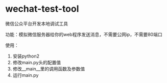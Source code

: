 wechat-test-tool
================

微信公众平台开发本地调试工具


功能：模拟微信服务器给你的web程序发送消息，不需要公网ip，不需要80端口


使用：

1. 安装python2
2. 修改main.py头的配置值
3. 修改__main__里的调用函数及参数值
4. 运行main.py
